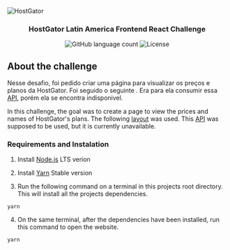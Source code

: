 <img alt="HostGator" src="https://www.hostgator.com/blog/wp-content/uploads/2019/04/cropped-HG-Logo_default-default.png" />

<h3 align="center">
  HostGator Latin America Frontend React Challenge
</h3>

<p align="center">
  <img alt="GitHub language count" src="https://img.shields.io/github/languages/count/tmpires/hostgator-challenge?color=%2304D361">

  <img alt="License" src="https://img.shields.io/badge/license-MIT-%2304D361">
</p>

## About the challenge

Nesse desafio, foi pedido criar uma página para visualizar os preços e planos da HostGator. Foi seguido o seguinte . Era para ela consumir essa [API](https://6dd1804f-a914-4c99-a1ed-58adca2bca74.mock.pstmn.io/prices), porém ela se encontra indisponivel.

In this challenge, the goal was to create a page to view the prices and names of HostGator's plans. The following [layout](https://xd.adobe.com/spec/31631e0c-bd84-4a01-5f67-27878b4deffa-4752/) was used. This [API](https://6dd1804f-a914-4c99-a1ed-58adca2bca74.mock.pstmn.io/prices) was supposed to be used, but it is currently unavailable. 
 
### Requirements and Instalation


1. Install [Node.js](https://nodejs.org/en/download/) LTS verion

2. Install [Yarn](https://classic.yarnpkg.com/en/docs/install) Stable version

3. Run the following command on a terminal in this projects root directory. This will install all the projects dependencies.

```
yarn
```

4. On the same terminal, after the dependencies have been installed, run this command to open the website.

```
yarn
```
